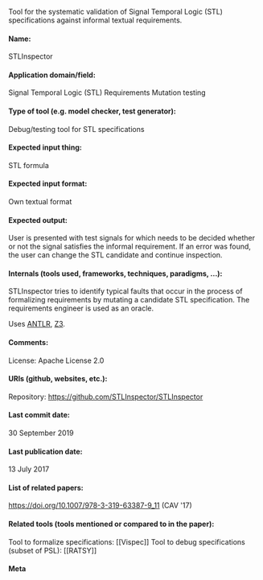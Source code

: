 Tool for the systematic validation of Signal Temporal Logic (STL) specifications against informal textual requirements.

#### Name:
STLInspector

#### Application domain/field:
Signal Temporal Logic (STL)
Requirements
Mutation testing

#### Type of tool (e.g. model checker, test generator):
Debug/testing tool for STL specifications

#### Expected input thing:
STL formula

#### Expected input format:
Own textual format

#### Expected output:
User is presented with test signals for which needs to be decided whether or not the signal satisfies the informal requirement. If an error was found, the user can change the STL candidate and continue inspection.

#### Internals (tools used, frameworks, techniques, paradigms, ...):
STLInspector tries to identify typical faults that occur in the process of formalizing requirements by mutating a candidate STL specification.
The requirements engineer is used as an oracle.

Uses [ANTLR](Not-verifiers/ANTLR.md), [Z3](Solvers/SMT/Z3.md).

#### Comments:
License: Apache License 2.0

#### URIs (github, websites, etc.):
Repository: https://github.com/STLInspector/STLInspector

#### Last commit date:
30 September 2019

#### Last publication date:
13 July 2017

#### List of related papers:
https://doi.org/10.1007/978-3-319-63387-9_11 (CAV '17)

#### Related tools (tools mentioned or compared to in the paper):
Tool to formalize specifications: [[Vispec]]
Tool to debug specifications (subset of PSL): [[RATSY]]

#### Meta
